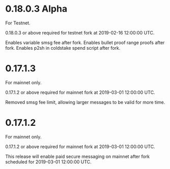 0.18.0.3 Alpha
==============
For Testnet.

0.18.0.3 or above required for testnet fork at 2019-02-16 12:00:00 UTC.

Enables variable smsg fee after fork.
Enables bullet proof range proofs after fork.
Enables p2sh in coldstake spend script after fork.


0.17.1.3
==============
For mainnet only.

0.17.1.2 or above required for mainnet fork at 2019-03-01 12:00:00 UTC.

Removed smsg fee limit, allowing larger messages to be valid for more
time.


0.17.1.2
==============
For mainnet only.

0.17.1.2 or above required for mainnet fork at 2019-03-01 12:00:00 UTC.

This release will enable paid secure messaging on mainnet after fork
scheduled for 2019-03-01 12:00:00 UTC.
